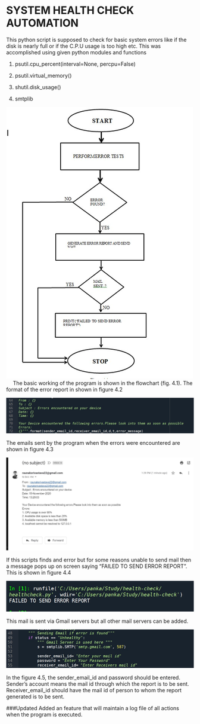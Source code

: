 # SYSTEM HEALTH CHECK AUTOMATION
This python script is supposed to check for basic system errors like if the disk is nearly full or if the C.P.U usage is too high etc.
This was accomplished using given python modules and functions

1. psutil.cpu_percent(interval=None, percpu=False)

2. psutil.virtual_memory()

3. shutil.disk_usage() 
 
4. smtplib

![Figure 4.1](/images/Screenshot%202020-11-15%20195444.jpg)
 
The basic working of the program is shown in the flowchart (fig. 4.1).
The format of the error report in shown in figure 4.2

 ![Figure 4.2](/images/Screenshot%202020-11-15%20133335.jpg)


The emails sent by the program when the errors were encountered are shown in figure 4.3 

 

 ![Figure 4.3](/images/Screenshot%202020-11-15%20133124.jpg)


If this scripts finds and error but for some reasons unable to send mail then a message pops up on screen saying “FAILED TO SEND ERROR REPORT”. This is shown in figure 4.4

 
![Figure 4.4](/images/Screenshot%202020-11-15%20135900.jpg)


This mail is sent via Gmail servers but all other mail servers can be added.

 
![Figure 4.5](/images/Screenshot%202020-11-15%20133425.jpg)

In the figure 4.5, the sender_email_id and password should be entered. Sender’s account means the mail id through which the report is to be sent.
Receiver_email_id should have the mail id of person to whom the report generated is to be sent.

###Updated
Added an feature that will maintain a log file of all actions when the program is executed.
